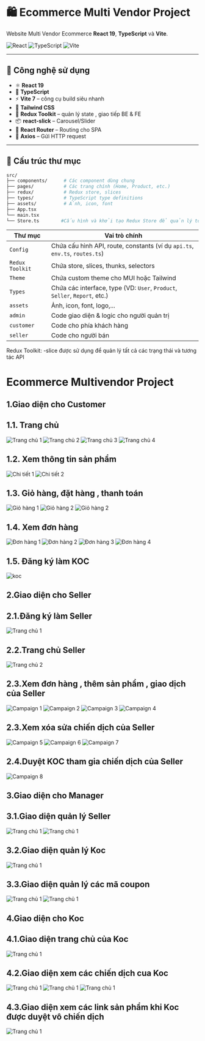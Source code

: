 # 🛍️ Ecommerce Multi Vendor Project

Website Multi Vendor Ecommerce **React 19**, **TypeScript** và **Vite**.

![React](https://img.shields.io/badge/React-19-blue?logo=react)
![TypeScript](https://img.shields.io/badge/TypeScript-5-blue?logo=typescript)
![Vite](https://img.shields.io/badge/Vite-7-purple?logo=vite)

---

## 🚀 Công nghệ sử dụng

- ⚛️ **React 19**
- 🧠 **TypeScript**
- ⚡ **Vite 7** – công cụ build siêu nhanh
- 🎨 **Tailwind CSS**
- 🧰 **Redux Toolkit** – quản lý state , giao tiếp BE & FE
- 📦 **react-slick** – Carousel/Slider
- 🔗 **React Router** – Routing cho SPA
- 📡 **Axios** – Gửi HTTP request

---

## 📁 Cấu trúc thư mục

```bash
src/
├── components/      # Các component dùng chung
├── pages/           # Các trang chính (Home, Product, etc.)
├── redux/           # Redux store, slices
├── types/           # TypeScript type definitions
├── assets/          # Ảnh, icon, font
├── App.tsx
└── main.tsx
└── Store.ts        #Cấu hình và khởi tạo Redux Store để quản lý toàn bộ state toàn cục (global state) trong ứng dụng React.
```

| Thư mục         | Vai trò chính                                                               |
| --------------- | --------------------------------------------------------------------------- |
| `Config`        | Chứa cấu hình API, route, constants (ví dụ `api.ts`, `env.ts`, `routes.ts`) |
| `Redux Toolkit` | Chứa store, slices, thunks, selectors                                       |
| `Theme`         | Chứa custom theme cho MUI hoặc Tailwind                                     |
| `Types`         | Chứa các interface, type (VD: `User`, `Product`, `Seller`, `Report`, etc.)  |
| `assets`        | Ảnh, icon, font, logo,...                                                   |
| `admin`         | Code giao diện & logic cho người quản trị                                   |
| `customer`      | Code cho phía khách hàng                                                    |
| `seller`        | Code cho người bán                                                          |

Redux Toolkit:
-slice được sử dụng để quản lý tất cả các trạng thái và tương tác API

# Ecommerce Multivendor Project

## 1.Giao diện cho Customer

## 1.1. Trang chủ

![Trang chủ 1](docs/images/img.png)
![Trang chủ 2](docs/images/img_1.png)
![Trang chủ 3](docs/images/img_2.png)
![Trang chủ 4](docs/images/img_3.png)

## 1.2. Xem thông tin sản phẩm

![Chi tiết 1](docs/images/img_4.png)
![Chi tiết 2](docs/images/img_5.png)

## 1.3. Giỏ hàng, đặt hàng , thanh toán

![Giỏ hàng 1](docs/images/img_6.png)
![Giỏ hàng 2](docs/images/img_7.png)
![Giỏ hàng 2](docs/images/img_8.png)

## 1.4. Xem đơn hàng

![Đơn hàng 1](docs/images/img_9.png)
![Đơn hàng 2](docs/images/img_10.png)
![Đơn hàng 3](docs/images/img_11.png)
![Đơn hàng 4](docs/images/img_12.png)

## 1.5. Đăng ký làm KOC

![koc](docs/images/img_13.png)

## 2.Giao diện cho Seller

## 2.1.Đăng ký làm Seller

![Trang chủ 1](docs/images/img_14.png)

## 2.2.Trang chủ Seller

![Trang chủ 2](docs/images/img_15.png)

## 2.3.Xem đơn hàng , thêm sản phẩm , giao dịch của Seller

![Campaign 1](docs/images/img_16.png)
![Campaign 2](docs/images/img_17.png)
![Campaign 3](docs/images/img_18.png)
![Campaign 4](docs/images/img_19.png)

## 2.3.Xem xóa sửa chiến dịch của Seller

![Campaign 5](docs/images/img_20.png)
![Campaign 6](docs/images/img_21.png)
![Campaign 7](docs/images/img_22.png)

## 2.4.Duyệt KOC tham gia chiến dịch của Seller

![Campaign 8](docs/images/img_23.png)

## 3.Giao diện cho Manager

## 3.1.Giao diện quản lý Seller

![Trang chủ 1](docs/images/img_24.png)
![Trang chủ 1](docs/images/img_25.png)

## 3.2.Giao diện quản lý Koc

![Trang chủ 1](docs/images/img_26.png)

## 3.3.Giao diện quản lý các mã coupon

![Trang chủ 1](docs/images/img_27.png)
![Trang chủ 1](docs/images/img_28.png)

## 4.Giao diện cho Koc

## 4.1.Giao diện trang chủ của Koc

![Trang chủ 1](docs/images/img_32.png)

## 4.2.Giao diện xem các chiến dịch cua Koc

![Trang chủ 1](docs/images/img_33.png)
![Trang chủ 1](docs/images/img_34.png)
![Trang chủ 1](docs/images/img_35.png)

## 4.3.Giao diện xem các link sản phẩm khi Koc được duyệt vô chiến dịch

![Trang chủ 1](docs/images/img_36.png)
